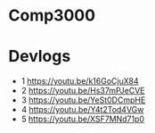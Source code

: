 # Comp3000

# Devlogs
- 1 https://youtu.be/k16GoCjuX84 
- 2 https://youtu.be/Hs37mPJeCVE 
- 3 https://youtu.be/YeSt0DCmpHE 
- 4 https://youtu.be/Y4t2Tod4VGw 
- 5 https://youtu.be/XSF7MNd71p0